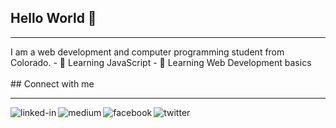 ## Hello World 👋
<hr>
I am a web development and computer programming student from Colorado.
- 🔭 Learning JavaScript
- 🌱 Learning Web Development basics
<br>
<br>
## Connect with me<br>
<hr>
<a href="https://www.linkedin.com/in/charitygamble"><img align="left" alt="linked-in" src="https://img.shields.io/badge/linkedin-%230077B5.svg?&style=for-the-badge&logo=linkedin&logoColor=white" /></a>
<a href="https://charlibydesign.medium.com"><img align="left" alt="medium" src="https://img.shields.io/badge/medium-%2312100E.svg?&style=for-the-badge&logo=medium&logoColor=white" /></a>
<a href="https://facebook.com/charlibydesign"><img align="left" alt="facebook" src="https://img.shields.io/badge/facebook-%231877F2.svg?&style=for-the-badge&logo=facebook&logoColor=white" /></a>
<a href="https://twitter.com/charlibydesign"><img align="left" alt="twitter" src="https://img.shields.io/badge/twitter-%231DA1F2.svg?&style=for-the-badge&logo=twitter&logoColor=white" /></a>
<br>
<br>
